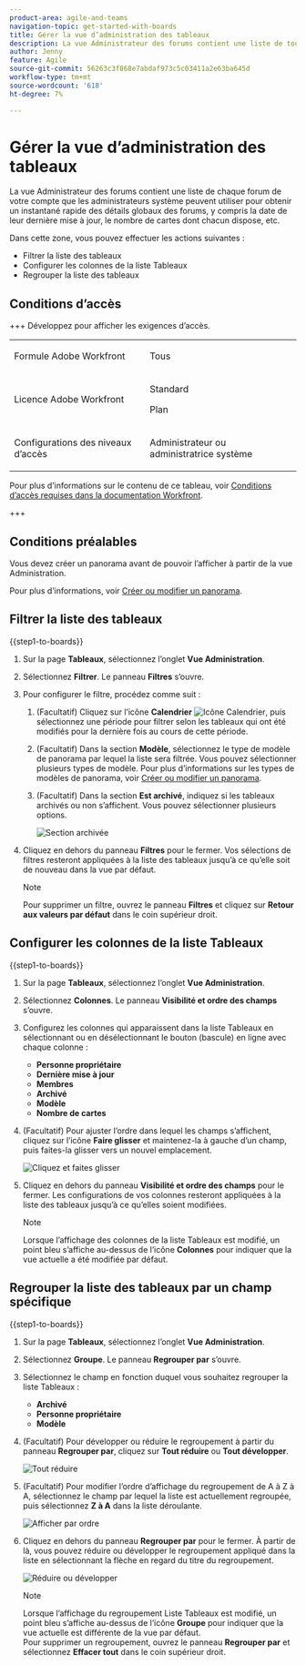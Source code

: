 ```yaml
---
product-area: agile-and-teams
navigation-topic: get-started-with-boards
title: Gérer la vue d’administration des tableaux
description: La vue Administrateur des forums contient une liste de tous les forums dans votre compte que les administrateurs système peuvent utiliser pour obtenir un instantané rapide des détails généraux des forums.
author: Jenny
feature: Agile
source-git-commit: 56263c3f868e7abdaf973c5c03411a2e63ba645d
workflow-type: tm+mt
source-wordcount: '618'
ht-degree: 7%

---
```


# Gérer la vue d’administration des tableaux

La vue Administrateur des forums contient une liste de chaque forum de votre compte que les administrateurs système peuvent utiliser pour obtenir un instantané rapide des détails globaux des forums, y compris la date de leur dernière mise à jour, le nombre de cartes dont chacun dispose, etc.

Dans cette zone, vous pouvez effectuer les actions suivantes :

* Filtrer la liste des tableaux
* Configurer les colonnes de la liste Tableaux
* Regrouper la liste des tableaux

## Conditions d’accès

+++ Développez pour afficher les exigences d’accès.

<table style="table-layout:auto"> 
 <col> 
 </col> 
 <col> 
 </col> 
 <tbody> 
  <tr> 
   <td role="rowheader">Formule Adobe Workfront</td> 
   <td> <p>Tous</p> </td> 
  </tr> 
  <tr> 
   <td role="rowheader">Licence Adobe Workfront</td> 
   <td> <p>Standard</p>
        <p> Plan </p></td> 
  </tr> 
    <tr> 
   <td role="rowheader">Configurations des niveaux d’accès</td> 
   <td> <p>Administrateur ou administratrice système </p>
        </td> 
  </tr> 
 </tbody> 
</table>

Pour plus d’informations sur le contenu de ce tableau, voir [Conditions d’accès requises dans la documentation Workfront](/help/quicksilver/administration-and-setup/add-users/access-levels-and-object-permissions/access-level-requirements-in-documentation.md).

+++

## Conditions préalables

Vous devez créer un panorama avant de pouvoir l’afficher à partir de la vue Administration.

Pour plus d’informations, voir [Créer ou modifier un panorama](/help/quicksilver/agile/get-started-with-boards/create-edit-board.md).

## Filtrer la liste des tableaux

{{step1-to-boards}}

1. Sur la page **Tableaux**, sélectionnez l’onglet **Vue Administration**.

1. Sélectionnez **Filtrer**. Le panneau **Filtres** s’ouvre.

1. Pour configurer le filtre, procédez comme suit :

   1. (Facultatif) Cliquez sur l’icône **Calendrier** ![Icône Calendrier](assets/calendar-icon.png), puis sélectionnez une période pour filtrer selon les tableaux qui ont été modifiés pour la dernière fois au cours de cette période.

   1. (Facultatif) Dans la section **Modèle**, sélectionnez le type de modèle de panorama par lequel la liste sera filtrée. Vous pouvez sélectionner plusieurs types de modèle.
Pour plus d’informations sur les types de modèles de panorama, voir [Créer ou modifier un panorama](/help/quicksilver/agile/get-started-with-boards/create-edit-board.md).

   1. (Facultatif) Dans la section **Est archivé**, indiquez si les tableaux archivés ou non s’affichent. Vous pouvez sélectionner plusieurs options.

      ![Section archivée &#x200B;](assets/is-archived-section.png)

1. Cliquez en dehors du panneau **Filtres** pour le fermer. Vos sélections de filtres resteront appliquées à la liste des tableaux jusqu’à ce qu’elle soit de nouveau dans la vue par défaut.

   >[!NOTE]
   >
   >Pour supprimer un filtre, ouvrez le panneau **Filtres** et cliquez sur **Retour aux valeurs par défaut** dans le coin supérieur droit.

## Configurer les colonnes de la liste Tableaux

{{step1-to-boards}}

1. Sur la page **Tableaux**, sélectionnez l’onglet **Vue Administration**.

1. Sélectionnez **Colonnes**. Le panneau **Visibilité et ordre des champs** s’ouvre.

1. Configurez les colonnes qui apparaissent dans la liste Tableaux en sélectionnant ou en désélectionnant le bouton (bascule) en ligne avec chaque colonne :

   * **Personne propriétaire**
   * **Dernière mise à jour**
   * **Membres**
   * **Archivé**
   * **Modèle**
   * **Nombre de cartes**

1. (Facultatif) Pour ajuster l’ordre dans lequel les champs s’affichent, cliquez sur l’icône **Faire glisser** et maintenez-la à gauche d’un champ, puis faites-la glisser vers un nouvel emplacement.

   ![Cliquez et faites glisser](assets/click-and-drag.png)

1. Cliquez en dehors du panneau **Visibilité et ordre des champs** pour le fermer. Les configurations de vos colonnes resteront appliquées à la liste des tableaux jusqu’à ce qu’elles soient modifiées.

   >[!NOTE]
   >
   > Lorsque l’affichage des colonnes de la liste Tableaux est modifié, un point bleu s’affiche au-dessus de l’icône **Colonnes** pour indiquer que la vue actuelle a été modifiée par défaut.

## Regrouper la liste des tableaux par un champ spécifique

{{step1-to-boards}}

1. Sur la page **Tableaux**, sélectionnez l’onglet **Vue Administration**.

1. Sélectionnez **Groupe**. Le panneau **Regrouper par** s’ouvre.

1. Sélectionnez le champ en fonction duquel vous souhaitez regrouper la liste Tableaux :

   * **Archivé**
   * **Personne propriétaire**
   * **Modèle**

1. (Facultatif) Pour développer ou réduire le regroupement à partir du panneau **Regrouper par**, cliquez sur **Tout réduire** ou **Tout développer**.

   ![Tout réduire](assets/collapse-all.png)

1. (Facultatif) Pour modifier l’ordre d’affichage du regroupement de A à Z à A, sélectionnez le champ par lequel la liste est actuellement regroupée, puis sélectionnez **Z à A** dans la liste déroulante.

   ![Afficher par ordre](assets/display-by-order.png)

1. Cliquez en dehors du panneau **Regrouper par** pour le fermer. À partir de là, vous pouvez réduire ou développer le regroupement appliqué dans la liste en sélectionnant la flèche en regard du titre du regroupement.

   ![Réduire ou développer](assets/collapse-or-expand.png)

   >[!NOTE]
   >   
   >Lorsque l’affichage du regroupement Liste Tableaux est modifié, un point bleu s’affiche au-dessus de l’icône **Groupe** pour indiquer que la vue actuelle est différente de la vue par défaut. <br>
   >Pour supprimer un regroupement, ouvrez le panneau **Regrouper par** et sélectionnez **Effacer tout** dans le coin supérieur droit.
